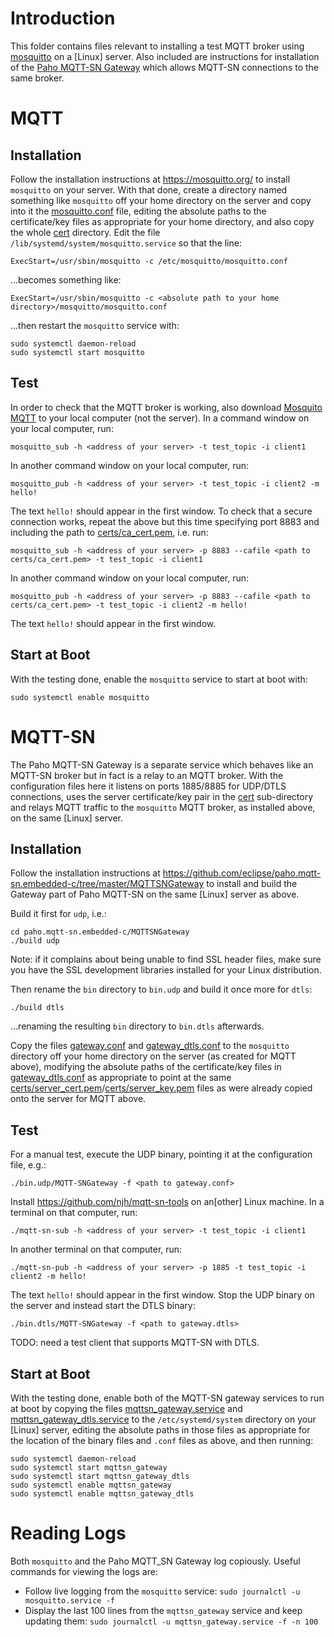 # Introduction
This folder contains files relevant to installing a test MQTT broker using [mosquitto](https://mosquitto.org/) on a \[Linux\] server.  Also included are instructions for installation of the [Paho MQTT-SN Gateway](https://github.com/eclipse/paho.mqtt-sn.embedded-c/tree/master/MQTTSNGateway) which allows MQTT-SN connections to the same broker.

# MQTT
## Installation
Follow the installation instructions at https://mosquitto.org/ to install `mosquitto` on your server.  With that done, create a directory named something like `mosquitto` off your home directory on the server and copy into it the [mosquitto.conf](mosquitto.conf) file, editing the absolute paths to the certificate/key files as appropriate for your home directory, and also copy the whole [cert](cert) directory.  Edit the file `/lib/systemd/system/mosquitto.service` so that the line:

```
ExecStart=/usr/sbin/mosquitto -c /etc/mosquitto/mosquitto.conf
 ```

...becomes something like:

```
ExecStart=/usr/sbin/mosquitto -c <absolute path to your home directory>/mosquitto/mosquitto.conf
```

...then restart the `mosquitto` service with:

```
sudo systemctl daemon-reload
sudo systemctl start mosquitto
```

## Test
In order to check that the MQTT broker is working, also download [Mosquito MQTT](https://mosquitto.org/download/) to your local computer (not the server).  In a command window on your local computer, run:

```
mosquitto_sub -h <address of your server> -t test_topic -i client1
```

In another command window on your local computer, run:

```
mosquitto_pub -h <address of your server> -t test_topic -i client2 -m hello!
```

The text `hello!` should appear in the first window.  To check that a secure connection works, repeat the above but this time specifying port 8883 and including the path to [certs/ca_cert.pem](certs\ca_cert.pem), i.e. run:

```
mosquitto_sub -h <address of your server> -p 8883 --cafile <path to certs/ca_cert.pem> -t test_topic -i client1
```

In another command window on your local computer, run:

```
mosquitto_pub -h <address of your server> -p 8883 --cafile <path to certs/ca_cert.pem> -t test_topic -i client2 -m hello!
```

The text `hello!` should appear in the first window.

## Start at Boot
With the testing done, enable the `mosquitto` service to start at boot with:

```
sudo systemctl enable mosquitto
```

# MQTT-SN
The Paho MQTT-SN Gateway is a separate service which behaves like an MQTT-SN broker but in fact is a relay to an MQTT broker.  With the configuration files here it listens on ports 1885/8885 for UDP/DTLS connections, uses the server certificate/key pair in the [cert](cert) sub-directory and relays MQTT traffic to the `mosquitto` MQTT broker, as installed above, on the same \[Linux\] server.

## Installation
Follow the installation instructions at https://github.com/eclipse/paho.mqtt-sn.embedded-c/tree/master/MQTTSNGateway to install and build the Gateway part of Paho MQTT-SN on the same \[Linux\] server as above.

Build it first for `udp`, i.e.:

```
cd paho.mqtt-sn.embedded-c/MQTTSNGateway
./build udp
```

Note: if it complains about being unable to find SSL header files, make sure you have the SSL development libraries installed for your Linux distribution.

Then rename the `bin` directory to `bin.udp` and build it once more for `dtls`:

```
./build dtls
```

...renaming the resulting `bin` directory to `bin.dtls` afterwards.

Copy the files [gateway.conf](gateway.conf) and [gateway_dtls.conf](gateway_dtls.conf) to the `mosquitto` directory off your home directory on the server (as created for MQTT above), modifying the absolute paths of the certificate/key files in [gateway_dtls.conf](gateway_dtls.conf) as appropriate to point at the same [certs/server_cert.pem](certs/server_cert.pem)/[certs/server_key.pem](certs/server_key.pem) files as were already copied onto the server for MQTT above.

## Test
For a manual test, execute the UDP binary, pointing it at the configuration file, e.g.:

```
./bin.udp/MQTT-SNGateway -f <path to gateway.conf>
```

Install https://github.com/njh/mqtt-sn-tools on an\[other\] Linux machine.  In a terminal on that computer, run:

```
./mqtt-sn-sub -h <address of your server> -t test_topic -i client1
```

In another terminal on that computer, run:

```
./mqtt-sn-pub -h <address of your server> -p 1885 -t test_topic -i client2 -m hello!
```

The text `hello!` should appear in the first window.  Stop the UDP binary on the server and instead start the DTLS binary:

```
./bin.dtls/MQTT-SNGateway -f <path to gateway.dtls>
```

TODO: need a test client that supports MQTT-SN with DTLS.


## Start at Boot
With the testing done, enable both of the MQTT-SN gateway services to run at boot by copying the files [mqttsn_gateway.service](mqttsn_gateway.service) and [mqttsn_gateway_dtls.service](mqttsn_gateway_dtls.service) to the `/etc/systemd/system` directory on your \[Linux\] server, editing the absolute paths in those files as appropriate for the location of the binary files and `.conf` files as above, and then running:

```
sudo systemctl daemon-reload
sudo systemctl start mqttsn_gateway
sudo systemctl start mqttsn_gateway_dtls
sudo systemctl enable mqttsn_gateway
sudo systemctl enable mqttsn_gateway_dtls
```

# Reading Logs
Both `mosquitto` and the Paho MQTT_SN Gateway log copiously.  Useful commands for viewing the logs are:

- Follow live logging from the `mosquitto` service: `sudo journalctl -u mosquitto.service -f`
- Display the last 100 lines from the `mqttsn_gateway` service and keep updating them: `sudo journalctl -u mqttsn_gateway.service -f -n 100`

